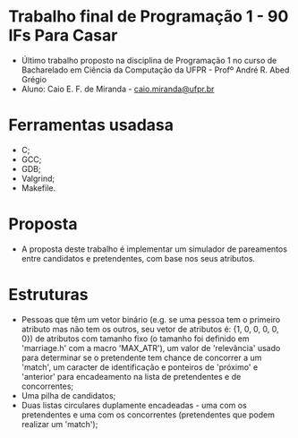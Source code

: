 # Trabalho final de Programação 1 - 90 IFs Para Casar
- Último trabalho proposto na disciplina de Programação 1 no curso de Bacharelado em Ciência da Computação da UFPR - Profº André R. Abed Grégio
- Aluno: Caio E. F. de Miranda - caio.miranda@ufpr.br

# Ferramentas usadasa
- C;
- GCC;
- GDB;
- Valgrind;
- Makefile.

# Proposta
- A proposta deste trabalho é implementar um simulador de pareamentos entre candidatos e pretendentes, com base nos seus atributos.

# Estruturas
- Pessoas que têm um vetor binário (e.g. se uma pessoa tem o primeiro atributo mas não tem os outros, seu vetor de atributos é: {1, 0, 0, 0, 0, 0}) de atributos com tamanho fixo (o tamanho foi definido em 'marriage.h' com a macro 'MAX_ATR'), um valor de 'relevância' usado para determinar se o pretendente tem chance de concorrer a um 'match', um caracter de identificação e ponteiros de 'próximo' e 'anterior' para encadeamento na lista de pretendentes e de concorrentes;
- Uma pilha de candidatos;
- Duas listas circulares duplamente encadeadas - uma com os pretendentes e uma com os concorrentes (pretendentes que podem realizar um 'match');
